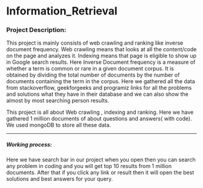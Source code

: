 # Information_Retrieval

<h3>
Project Description:
</h3>
<p>
This project is mainly consists of web crawling and ranking like inverse document frequency. Web crawling means that looks at all the content/code on the page and analyzes it.
Indexing means that page is eligible to show up in Google search results. Here Inverse Document frequency is a measure of whether a term is common or rare in a given document corpus. It is obtained by dividing the total number of documents by the number of documents containing the term in the corpus.
Here we gathered all the data from stackoverflow, geekforgeeks and programiz links for all the problems and solutions what they have in their database and we can also show the almost by most searching person results.

This project is all about Web crawling , indexing and ranking. Here we have gathered 1 million documents of about questions and answers( with code).
We used mongoDB to store all these data.  
</p>
<hr>
<h5>
Working process:
</h5>
<p>
Here we have search bar in our project when you open then you can search any problem in coding and you will get top 10 results from 1 million documents.
After that if you click any link or result then it will open the best solutions and best answers for your query.
</p>
